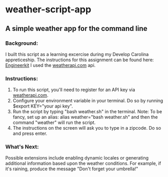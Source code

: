 # weather-script-app
## A simple weather app for the command line
### **Background:**
I built this script as a learning excercise during my Develop Carolina appreticeship. 
The instructions for this assignment can be found here: [Engineerkit](https://link-url-here.org)
I used the [weatherapi.com](https://www.weatherapi.com/) api.
### **Instructions:**
1. To run this script, you'll need to register for an API key via [weatherapi.com](https://www.weatherapi.com/). 
2. Configure your environment variable in your terminal. Do so by running $export KEY="your api key".
3. Run the script by typing "bash weather.sh" in the terminal. 
Note: To be fancy, set up an alias: alias weather="bash weather.sh" and then the command "weather" will run the script.
4. The instructions on the screen will ask you to type in a zipcode. Do so and press enter. 

### **What's Next:** 
Possible extensions include enabling dynamic locales or generating additional information based upon the weather conditions. For example, if it's raining, produce the message "Don't forget your umbrella!"
